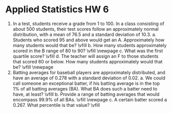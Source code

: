 # Applied Statistics HW 6

1. In a test, students receive a grade from 1 to 100. In a class consisting of about 500 students, their test scores follow an approximately normal distribution, with a mean of 76.5 and a standard deviation of 10.3.
    a. Students who scored 95 and above would get an A. Approximately how many students would that be?
    \vfill
    b. How many students approximately scored in the B range of 80 to 90?
    \vfill
    \newpage
    c. What was the first quartile score?
    \vfill
    d. The teacher will assign an F to those students that scored 60 or below. How many students approximately would that be?
    \vfill
    \newpage
2. Batting averages for baseball players are approximately distributed, and have an average of 0.278 with a standard deviation of 0.02.
    a. We could call someone an exceptional batter, if his batting average is in the top 1% of all batting averages (BA). What BA does such a batter need to have, at least?
    \vfill
    b. Provide a range of batting averages that would encompass 99.9% of all BAs.
    \vfill
    \newpage
    c. A certain batter scored a 0.267. What percentile is that value?
    \vfill
